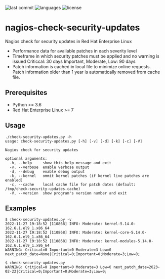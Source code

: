 ![last commit](https://img.shields.io/github/last-commit/groland11/nagios-check-security-updates.svg)
![languages](https://img.shields.io/github/languages/top/groland11/nagios-check-security-updates.svg)
![license](https://img.shields.io/github/license/groland11/nagios-check-security-updates.svg)

# nagios-check-security-updates
Nagios check for security updates in Red Hat Enterprise Linux
- Performance data for available patches in each severity level
- Timeframe in which security patches must be applied and no warning is issued
  Criticcal: 30 days
  Important, Moderate, Low: 90 days
- Patch information is cached in local file to minimize online requests. Patch information older than 1 year is automatically removed from cache file.

## Prerequisites
- Python >= 3.6
- Red Hat Enterprise Linux >= 7

## Usage
```
./check-security-updates.py -h
usage: check-security-updates.py [-h] [-v] [-d] [-k] [-c] [-V]

Nagios check for security updates

optional arguments:
  -h, --help     show this help message and exit
  -v, --verbose  enable verbose output
  -d, --debug    enable debug output
  -k, --kernel   ommit kernel patches (if kernel live patches are enabled)
  -c, --cache    local cache file for patch dates (default: /tmp/check-security-updates.cache)
  -V, --version  show program's version number and exit
```
## Examples
```
$ check-security-updates.py -v
2022-11-27 19:18:52 [110868] INFO: Moderate: kernel-5.14.0-162.6.1.el9_1.x86_64
2022-11-27 19:18:52 [110868] INFO: Moderate: kernel-core-5.14.0-162.6.1.el9_1.x86_64
2022-11-27 19:18:52 [110868] INFO: Moderate: kernel-modules-5.14.0-162.6.1.el9_1.x86_64
WARNING: Critical=0 Important=0 Moderate=3 Low=0 next_patch_date=None|Critical=0;Important=0;Moderate=3;Low=0;

$ check-security-updates.py
WARNING: Critical=0 Important=0 Moderate=3 Low=0 next_patch_date=2023-02-22|Critical=0;Important=0;Moderate=3;Low=0;
```
